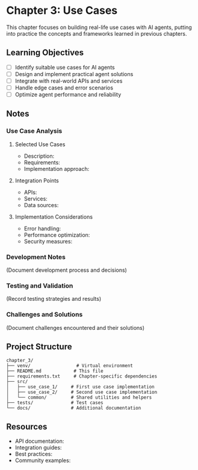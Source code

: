 # Chapter 3: Use Cases

This chapter focuses on building real-life use cases with AI agents, putting into practice the concepts and frameworks learned in previous chapters.

## Learning Objectives

- [ ] Identify suitable use cases for AI agents
- [ ] Design and implement practical agent solutions
- [ ] Integrate with real-world APIs and services
- [ ] Handle edge cases and error scenarios
- [ ] Optimize agent performance and reliability

## Notes

### Use Case Analysis

1. Selected Use Cases
   - Description:
   - Requirements:
   - Implementation approach:

2. Integration Points
   - APIs:
   - Services:
   - Data sources:

3. Implementation Considerations
   - Error handling:
   - Performance optimization:
   - Security measures:

### Development Notes

(Document development process and decisions)

### Testing and Validation

(Record testing strategies and results)

### Challenges and Solutions

(Document challenges encountered and their solutions)

## Project Structure

```
chapter_3/
├── venv/                 # Virtual environment
├── README.md            # This file
├── requirements.txt     # Chapter-specific dependencies
├── src/
│   ├── use_case_1/     # First use case implementation
│   ├── use_case_2/     # Second use case implementation
│   └── common/         # Shared utilities and helpers
├── tests/              # Test cases
└── docs/               # Additional documentation
```

## Resources

- API documentation:
- Integration guides:
- Best practices:
- Community examples: 